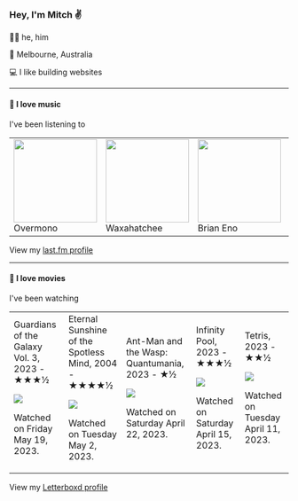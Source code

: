 <article><h3>Hey, I&#x27;m Mitch ✌️</h3><section><p>🙆‍♂️ he, him</p><p>📍 Melbourne, Australia</p><p>💻 I like building websites</p></section><hr/><section><h4>💽 I love music</h4><p>I&#x27;ve been listening to</p><table><tbody><td><img src="https://lastfm.freetls.fastly.net/i/u/174s/a6ff6add1e732b34e32d0112827cdb4e.png" height="150px" alt="" role="presentation"/><br/>Overmono</td><td><img src="https://lastfm.freetls.fastly.net/i/u/174s/933cc83d663a83c895302375e64b9d0c.png" height="150px" alt="" role="presentation"/><br/>Waxahatchee</td><td><img src="https://lastfm.freetls.fastly.net/i/u/174s/918055ba2eb81528f93a8924dbab88f8.png" height="150px" alt="" role="presentation"/><br/>Brian Eno</td><td><img src="https://lastfm.freetls.fastly.net/i/u/174s/4d5454830019a91e2e477104157384c4.png" height="150px" alt="" role="presentation"/><br/>Gia Margaret</td><td><img src="https://lastfm.freetls.fastly.net/i/u/174s/b18a7bf5b1354938c924ab0bc1d5bbde.png" height="150px" alt="" role="presentation"/><br/>Four Tet</td></tbody></table><span>View my <a href="https://www.last.fm/user/mylsb">last.fm profile</a></span></section><hr/><section><h4>📼 I love movies</h4><p>I&#x27;ve been watching</p><table><tbody><td>Guardians of the Galaxy Vol. 3, 2023 - ★★★½<br/><span> <p><img src="https://a.ltrbxd.com/resized/film-poster/3/7/9/7/1/1/379711-guardians-of-the-galaxy-volume-3-0-600-0-900-crop.jpg?v=bd023e472c"/></p> <p>Watched on Friday May 19, 2023.</p> </span></td><td>Eternal Sunshine of the Spotless Mind, 2004 - ★★★★½<br/><span> <p><img src="https://a.ltrbxd.com/resized/sm/upload/ay/bp/kl/1y/uBfQ7IGpi0jXSP3GPCzp9Pzm10v-0-600-0-900-crop.jpg?v=116621c401"/></p> <p>Watched on Tuesday May 2, 2023.</p> </span></td><td>Ant-Man and the Wasp: Quantumania, 2023 - ★½<br/><span> <p><img src="https://a.ltrbxd.com/resized/film-poster/5/6/6/2/3/7/566237-ant-man-and-the-wasp-quantumania-0-600-0-900-crop.jpg?v=27ced3fac4"/></p> <p>Watched on Saturday April 22, 2023.</p> </span></td><td>Infinity Pool, 2023 - ★★★½<br/><span> <p><img src="https://a.ltrbxd.com/resized/film-poster/5/9/1/9/3/1/591931-infinity-pool-0-600-0-900-crop.jpg?v=1fdb8549ff"/></p> <p>Watched on Saturday April 15, 2023.</p> </span></td><td>Tetris, 2023 - ★★½<br/><span> <p><img src="https://a.ltrbxd.com/resized/film-poster/6/4/9/1/8/8/649188-tetris-0-600-0-900-crop.jpg?v=e337f04260"/></p> <p>Watched on Tuesday April 11, 2023.</p> </span></td></tbody></table><span>View my <a href="https://letterboxd.com/myslab/">Letterboxd profile</a></span></section></article>